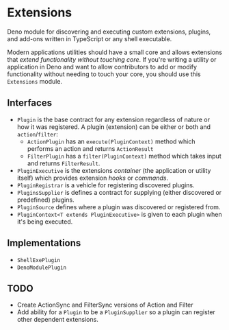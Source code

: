 # Extensions

Deno module for discovering and executing custom extensions, plugins, and
add-ons written in TypeScript or any shell executable.

Modern applications utilities should have a small core and allows extensions
that _extend functionality without touching core_. If you're writing a utility
or application in Deno and want to allow contributors to add or modify
functionality without needing to touch your core, you should use this
`Extensions` module.

## Interfaces

- `Plugin` is the base contract for any extension regardless of nature or how it
  was registered. A plugin (extension) can be either or both and
  `action`/`filter`:
  - `ActionPlugin` has an `execute(PluginContext)` method which performs an
    action and returns `ActionResult`
  - `FilterPlugin` has a `filter(PluginContext)` method which takes input and
    returns `FilterResult`.
- `PluginExecutive` is the extensions _container_ (the application or utility
  itself) which provides extension _hooks_ or _commands_.
- `PluginRegistrar` is a vehicle for registering discovered plugins.
- `PluginsSupplier` is defines a contract for supplying (either discovered or
  predefined) plugins.
- `PluginSource` defines where a plugin was discovered or registered from.
- `PluginContext<T extends PluginExecutive>` is given to each plugin when it's
  being executed.

## Implementations

- `ShellExePlugin`
- `DenoModulePlugin`

## TODO

- Create ActionSync and FilterSync versions of Action and Filter
- Add ability for a `Plugin` to be a `PluginSupplier` so a plugin can register
  other dependent extensions.
